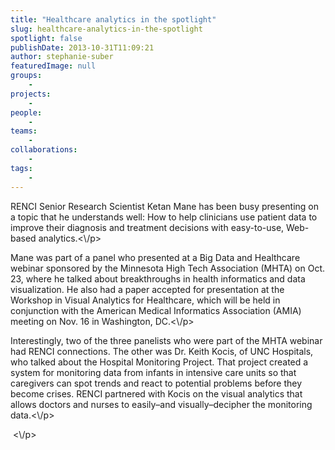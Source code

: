 ```yaml
---
title: "Healthcare analytics in the spotlight"
slug: healthcare-analytics-in-the-spotlight
spotlight: false
publishDate: 2013-10-31T11:09:21
author: stephanie-suber
featuredImage: null
groups:
    - 
projects:
    - 
people:
    - 
teams: 
    - 
collaborations:
    - 
tags:
    - 
---
```

<p>RENCI Senior Research Scientist Ketan Mane has been busy presenting on a topic that he understands well: How to help clinicians use patient data to improve their diagnosis and treatment decisions with easy-to-use, Web-based analytics.<\/p>
<p>Mane was part of a panel who presented at a Big Data and Healthcare webinar sponsored by the Minnesota High Tech Association (MHTA) on Oct. 23, where he talked about breakthroughs in health informatics and data visualization. He also had a paper accepted for presentation at the Workshop in Visual Analytics for Healthcare, which will be held in conjunction with the American Medical Informatics Association (AMIA) meeting on Nov. 16 in Washington, DC.<\/p>
<p>Interestingly, two of the three panelists who were part of the MHTA webinar had RENCI connections. The other was Dr. Keith Kocis, of UNC Hospitals, who talked about the Hospital Monitoring Project. That project created a system for monitoring data from infants in intensive care units so that caregivers can spot trends and react to potential problems before they become crises. RENCI partnered with Kocis on the visual analytics that allows doctors and nurses to easily&#8211;and visually&#8211;decipher the monitoring data.<\/p>
<p>&nbsp;<\/p>
<!-- AddThis Advanced Settings generic via filter on the_content --><!-- AddThis Share Buttons generic via filter on the_content -->
